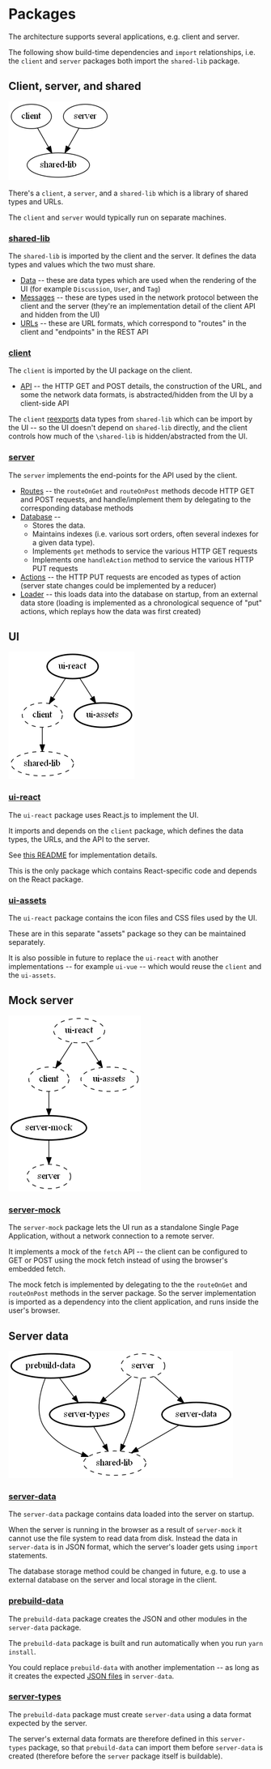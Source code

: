 # Packages

The architecture supports several applications, e.g. client and server.

The following show build-time dependencies and `import` relationships,
i.e. the `client` and `server` packages both import the `shared-lib` package.

## Client, server, and shared

![client, server, shared-lib](deps-shared.png)

There's a `client`, a `server`, and a `shared-lib` which is a library of shared types and URLs.

The `client` and `server` would typically run on separate machines.

### [shared-lib](./shared-lib)

The `shared-lib` is imported by the client and the server.
It defines the data types and values which the two must share.

- [Data](./shared-lib/src/data) -- these are data types which are used when the rendering of the UI
  (for example `Discussion`, `User`, and `Tag`)
- [Messages](./shared-lib/src/messages) -- these are types used in the network protocol between the client and the
  server (they're an implementation detail of the client API and hidden from the UI)
- [URLs](./shared-lib/src/urls.ts) -- these are URL formats, which correspond to "routes" in the client and "endpoints"
  in the REST API

### [client](./client)

The `client` is imported by the UI package on the client.

- [API](./client/src/api.ts) -- the HTTP GET and POST details, the construction of the URL, and some the network data
  formats, is abstracted/hidden from the UI by a client-side API

The `client` [reexports](./client/src/index.ts) data types from `shared-lib` which can be import by the UI -- so the
UI doesn't depend on `shared-lib` directly, and the client controls how much of the `\shared-lib` is hidden/abstracted
from the UI.

### [server](./server)

The `server` implements the end-points for the API used by the client.

- [Routes](./server/src/routes.ts) -- the `routeOnGet` and `routeOnPost` methods decode
  HTTP GET and POST requests, and handle/implement them by delegating to the corresponding database methods
- [Database](./server/src/database.ts) --
  - Stores the data.
  - Maintains indexes (i.e. various sort orders, often several indexes for a given data type).
  - Implements `get` methods to service the various HTTP GET requests
  - Implements one `handleAction` method to service the various HTTP PUT requests
- [Actions](./server/src/actions.ts) -- the HTTP PUT requests are encoded as types of action
  (server state changes could be implemented by a reducer)
- [Loader](./server/src/loader.ts) -- this loads data into the database on startup, from an external data store
  (loading is implemented as a chronological sequence of "put" actions, which replays how the data was first created)

## UI

![ui-react, ui-assets](deps-ui.png)

### [ui-react](./ui-react)

The `ui-react` package uses React.js to implement the UI.

It imports and depends on the `client` package, which defines the data types, the URLs, and the API to the server.

See [this README](./ui-react#readme) for implementation details.

This is the only package which contains React-specific code and depends on the React package.

### [ui-assets](./ui-assets)

The `ui-react` package contains the icon files and CSS files used by the UI.

These are in this separate "assets" package so they can be maintained separately.

It is also possible in future to replace the `ui-react` with another implementations -- for example `ui-vue` --
which would reuse the `client` and the `ui-assets`.

## Mock server

![server-mock](deps-mock.png)

### [server-mock](./server-mock)

The `server-mock` package lets the UI run as a standalone Single Page Application,
without a network connection to a remote server.

It implements a mock of the `fetch` API -- the client can be configured to GET or POST using the mock fetch instead
of using the browser's embedded fetch.

The mock fetch is implemented by delegating to the the `routeOnGet` and `routeOnPost` methods in the server package.
So the server implementation is imported as a dependency into the client application,
and runs inside the user's browser.

## Server data

![server-types, server-data, prebuild-data](deps-server.png)

### [server-data](./server-data)

The `server-data` package contains data loaded into the server on startup.

When the server is running in the browser as a result of `server-mock` it cannot use the file system to read data from
disk.
Instead the data in `server-data` is in JSON format, which the server's loader gets using `import` statements.

The database storage method could be changed in future,
e.g. to use a external database on the server and local storage in the client.

### [prebuild-data](./prebuild-data)

The `prebuild-data` package creates the JSON and other modules in the `server-data` package.

The `prebuild-data` package is built and run automatically when you run `yarn install`.

You could replace `prebuild-data` with another implementation --
as long as it creates the expected [JSON files](./server-data/json) in `server-data`.

### [server-types](./server-types)

The `prebuild-data` package must create `server-data` using a data format expected by the server.

The server's external data formats are therefore defined in this `server-types` package,
so that `prebuild-data` can import them before `server-data` is created
(therefore before the `server` package itself is buildable).

